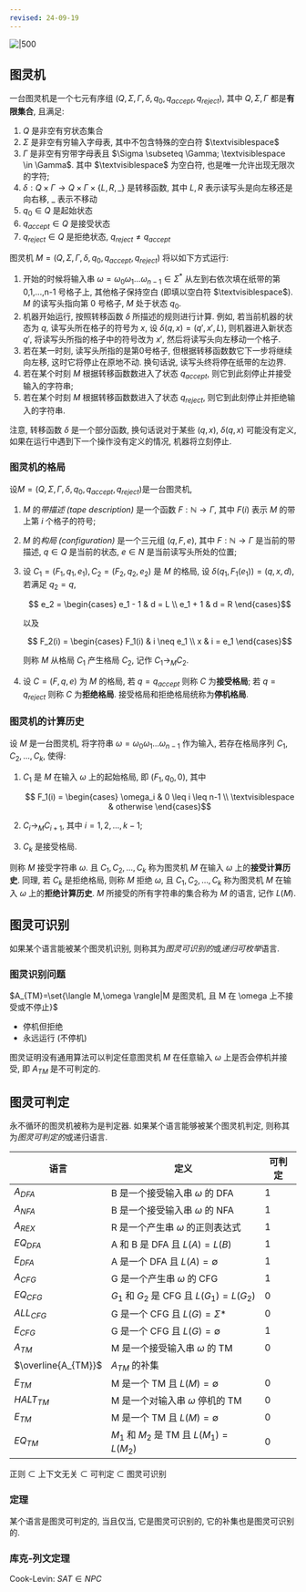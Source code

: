 ```yaml
---
revised: 24-09-19
---
```


![|500](../../attach/密码学_图灵机.avif)

## 图灵机

一台图灵机是一个七元有序组 $(Q,  \Sigma,  \Gamma,  \delta,  q_0,  q_{accept},  q_{reject})$,  其中 $Q,  \Sigma,  \Gamma$ 都是**有限集合**,  且满足:  

1. $Q$ 是非空有穷状态集合
2. $\Sigma$ 是非空有穷输入字母表, 其中不包含特殊的空白符 $\textvisiblespace$
3. $\Gamma$ 是非空有穷带字母表且 $\Sigma \subseteq \Gamma; \textvisiblespace \in \Gamma$. 其中 $\textvisiblespace$ 为空白符, 也是唯一允许出现无限次的字符; 
4. $\delta :  Q \times \Gamma \rightarrow Q \times \Gamma \times \{L,  R,  \_ \}$ 是转移函数,  其中 $L,  R$ 表示读写头是向左移还是向右移,  $\_$ 表示不移动
5. $q_0 \in Q$ 是起始状态
6. $q_{accept} \in Q$ 是接受状态
7. $q_{reject} \in Q$ 是拒绝状态,  $q_{reject} \neq q_{accept}$

图灵机 $M = (Q,  \Sigma,  \Gamma,  \delta,  q_0,  q_{accept},  q_{reject})$ 将以如下方式运行: 

1. 开始的时候将输入串 $\omega = \omega_0 \omega_1 ... \omega_{n-1} \in \Sigma^*$ 从左到右依次填在纸带的第 0,1,...,n-1 号格子上, 其他格子保持空白 (即填以空白符 $\textvisiblespace$). $M$ 的读写头指向第 0 号格子, $M$ 处于状态 $q_0$. 
2. 机器开始运行, 按照转移函数 $\delta$ 所描述的规则进行计算. 例如, 若当前机器的状态为 $q$, 读写头所在格子的符号为 $x$,  设 $\delta(q,  x) = (q',  x',  L)$, 则机器进入新状态 $q'$, 将读写头所指的格子中的符号改为 $x'$, 然后将读写头向左移动一个格子. 
3. 若在某一时刻, 读写头所指的是第0号格子, 但根据转移函数数它下一步将继续向左移, 这时它将停止在原地不动. 换句话说, 读写头终将停在纸带的左边界. 
4. 若在某个时刻 $M$ 根据转移函数数进入了状态 $q_{accept}$, 则它到此刻停止并接受输入的字符串; 
5. 若在某个时刻 $M$ 根据转移函数数进入了状态 $q_{reject}$, 则它到此刻停止并拒绝输入的字符串. 

注意, 转移函数 $\delta$ 是一个部分函数, 换句话说对于某些 $(q,x)$, $\delta(q,x)$ 可能没有定义, 如果在运行中遇到下一个操作没有定义的情况, 机器将立刻停止. 

### 图灵机的格局

设$M = (Q,  \Sigma,  \Gamma,  \delta,  q_0,  q_{accept},  q_{reject})$是一台图灵机, 

1. $M$ 的*带描述 (tape description)* 是一个函数 $F:  \mathbb{N} \rightarrow \Gamma$, 其中 $F(i)$ 表示 $M$ 的带上第 $i$ 个格子的符号; 
2. $M$ 的*构局 (configuration)* 是一个三元组 $(q,  F,  e)$, 其中 $F:  \mathbb{N} \rightarrow \Gamma$ 是当前的带描述, $q \in Q$ 是当前的状态, $e \in N$ 是当前读写头所处的位置;
3. 设 $C_1 = (F_1,  q_1,  e_1),  C_2 = (F_2,  q_2,  e_2)$ 是 $M$ 的格局, 设 $\delta(q_1,  F_1(e_1)) = (q,  x,  d)$, 若满足 $q_2 = q$, 

    $$ e_2 = \begin{cases}
    e_1 - 1 & d = L \\
    e_1 + 1 & d = R
    \end{cases}$$

    以及

    $$ F_2(i) = \begin{cases}
    F_1(i) & i \neq e_1 \\
    x & i = e_1
    \end{cases}$$

    则称 $M$ 从格局 $C_1$ 产生格局 $C_2$, 记作 $C_1 \rightarrow_M C_2$. 

4. 设 $C = (F,  q,  e)$ 为 $M$ 的格局, 若 $q = q_{accept}$ 则称 $C$ 为**接受格局**; 若 $q = q_{reject}$ 则称 $C$ 为**拒绝格局**. 接受格局和拒绝格局统称为**停机格局**. 

### 图灵机的计算历史

设 $M$ 是一台图灵机, 将字符串 $\omega = \omega_0 \omega_1 ... \omega_{n-1}$ 作为输入, 若存在格局序列 $C_1,  C_2,  ...,  C_k$, 使得: 

1. $C_1$ 是 $M$ 在输入 $\omega$ 上的起始格局, 即 $(F_1,  q_0,  0)$, 其中

    $$ F_1(i) = \begin{cases}
    \omega_i & 0 \leq i \leq n-1 \\
    \textvisiblespace & otherwise
    \end{cases}$$

2. $C_i \rightarrow_M C_{i+1}$, 其中 $i = 1,  2,  ...,  k - 1$; 
3. $C_k$ 是接受格局. 

则称 $M$ 接受字符串 $\omega$. 且 $C_1,  C_2,  ...,  C_k$ 称为图灵机 $M$ 在输入 $\omega$ 上的**接受计算历史**. 同理, 若 $C_k$ 是拒绝格局, 则称 $M$ 拒绝 $\omega$, 且 $C_1,  C_2,  ...,  C_k$ 称为图灵机 $M$ 在输入 $\omega$ 上的**拒绝计算历史**. $M$ 所接受的所有字符串的集合称为 $M$ 的语言, 记作 $L(M)$. 

## 图灵可识别

如果某个语言能被某个图灵机识别, 则称其为*图灵可识别的*或*递归可枚举*语言. 

### 图灵识别问题

$A_{TM}=\set{\langle M,\omega \rangle|M 是图灵机, 且 M 在 \omega 上不接受或不停止}$
- 停机但拒绝 
- 永远运行 (不停机)

图灵证明没有通用算法可以判定任意图灵机 $M$ 在任意输入 $\omega$ 上是否会停机并接受, 即 $A_{TM}$ 是不可判定的.

## 图灵可判定

永不循环的图灵机被称为是判定器. 如果某个语言能够被某个图灵机判定, 则称其为*图灵可判定的*或递归语言.

| 语言                | 定义                                             | 可判定 |
| ------------------- | ------------------------------------------------ | ------ |
| $A_{DFA}$           | B 是一个接受输入串 $\omega$ 的 DFA               | 1      |
| $A_{NFA}$           | B 是一个接受输入串 $\omega$ 的 NFA               | 1      |
| $A_{REX}$           | R 是一个产生串 $\omega$ 的正则表达式             | 1      |
| $EQ_{DFA}$          | A 和 B 是 DFA 且 $L(A)=L(B)$                     | 1       |
| $E_{DFA}$           | A 是一个 DFA 且 $L(A)=\emptyset$                 | 1      |
| $A_{CFG}$           | G 是一个产生串 $\omega$ 的 CFG                   | 1      |
| $EQ_{CFG}$          | $G_{1}$ 和 $G_{2}$ 是 CFG 且 $L(G_{1})=L(G_{2})$ | 0      |
| $ALL_{CFG}$         | G 是一个 CFG 且 $L(G)=\Sigma*$                   | 0      |
| $E_{CFG}$           | G 是一个 CFG 且 $L(G)=\emptyset$                 | 1      |
| $A_{TM}$            | M 是一个接受输入串 $\omega$ 的 TM                | 0      |
| $\overline{A_{TM}}$ | $A_{TM}$ 的补集                                  |        |
| $E_{TM}$            | M 是一个 TM 且 $L(M) = \emptyset$                | 0      |
| $HALT_{TM}$         | M 是一个对输入串 $\omega$ 停机的 TM              | 0      |
| $E_{TM}$            | M 是一个 TM 且 $L(M)=\emptyset$                  | 0      |
| $EQ_{TM}$           | $M_{1}$ 和 $M_{2}$ 是 TM 且 $L(M_{1})=L(M_{2})$  | 0      |

正则 $\subset$ 上下文无关 $\subset$ 可判定 $\subset$ 图灵可识别

### 定理

某个语言是图灵可判定的, 当且仅当, 它是图灵可识别的, 它的补集也是图灵可识别的.

### 库克-列文定理 

Cook-Levin:   $SAT \in NPC$